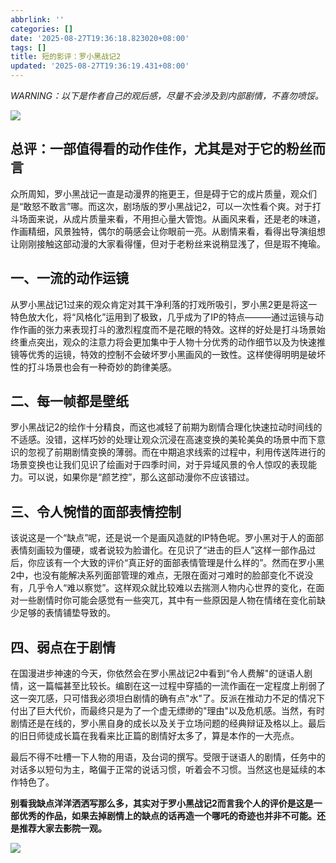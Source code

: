 ```yaml
---
abbrlink: ''
categories: []
date: '2025-08-27T19:36:18.823020+08:00'
tags: []
title: 短的影评：罗小黑战记2
updated: '2025-08-27T19:36:19.431+08:00'
---
```

*WARNING：以下是作者自己的观后感，尽量不会涉及到内部剧情，不喜勿喷馁。*

[![](https://gcore.jsdelivr.net/gh/aeuicey/Picwent/pic/20250722035446371.png)](https://gcore.jsdelivr.net/gh/aeuicey/Picwent/pic/20250722035446371.png)

## 总评：一部值得看的动作佳作，尤其是对于它的粉丝而言

众所周知，罗小黑战记一直是动漫界的拖更王，但是碍于它的成片质量，观众们是“敢怒不敢言”哪。而这次，剧场版的罗小黑战记2，可以一次性看个爽。对于打斗场面来说，从成片质量来看，不用担心量大管饱。从画风来看，还是老的味道，作画精细，风景独特，偶尔的萌感会让你眼前一亮。从剧情来看，看得出导演组想让刚刚接触这部动漫的大家看得懂，但对于老粉丝来说稍显浅了，但是瑕不掩瑜。

## 一、一流的动作运镜

从罗小黑战记1过来的观众肯定对其干净利落的打戏所吸引，罗小黑2更是将这一特色放大化，将“风格化”运用到了极致，几乎成为了IP的特点———通过运镜与动作作画的张力来表现打斗的激烈程度而不是花眼的特效。这样的好处是打斗场景始终重点突出，观众的注意力将会更加集中于人物十分优秀的动作细节以及为快速推镜等优秀的运镜，特效的控制不会破坏罗小黑画风的一致性。这样使得明明是破坏性的打斗场景也会有一种奇妙的韵律美感。

## 二、每一帧都是壁纸

罗小黑战记2的绘作十分精良，而这也减轻了前期为剧情合理化快速拉动时间线的不适感。没错，这样巧妙的处理让观众沉浸在高速变换的美轮美奂的场景中而下意识的忽视了前期剧情变换的薄弱。而在中期追求线索的过程中，利用传送阵进行的场景变换也让我们见识了绘画对于四季时间，对于异域风景的令人惊叹的表现能力。可以说，如果你是“颜艺控”，那么这部动漫你不应该错过。

## 三、令人惋惜的面部表情控制

该说这是一个“缺点”呢，还是说一个是画风造就的IP特色呢。罗小黑对于人的面部表情刻画较为僵硬，或者说较为脸谱化。在见识了“进击的巨人”这样一部作品过后，你应该有一个大致的评价“真正好的面部表情管理是什么样的”。然而在罗小黑2中，也没有能解决系列面部管理的难点，无限在面对刁难时的脸部变化不说没有，几乎令人“难以察觉”。这样观众就比较难以去揣测人物内心世界的变化，在面对一些剧情时你可能会感觉有一些突兀，其中有一些原因是人物在情绪在变化前缺少足够的表情铺垫导致的。

## 四、弱点在于剧情

在国漫进步神速的今天，你依然会在罗小黑战记2中看到“令人费解"的谜语人剧情，这一篇幅甚至比较长。编剧在这一过程中穿插的一流作画在一定程度上削弱了这一突兀感，只可惜我必须坦白剧情的确有点"水"了。反派在推动力不足的情况下付出了巨大代价，而最终只是为了一个虚无缥缈的"理由"以及危机感。当然，有时剧情还是在线的，罗小黑自身的成长以及关于立场问题的经典辩证及格以上。最后的旧日师徒成长篇在我看来比正篇的剧情好太多了，算是本作的一大亮点。

最后不得不吐槽一下人物的用语，及台词的撰写。受限于谜语人的剧情，任务中的对话多以短句为主，略偏于正常的说话习惯，听着会不习惯。当然这也是延续的本作特色了。

**别看我缺点洋洋洒洒写那么多，其实对于罗小黑战记2而言我个人的评价是这是一部优秀的作品，如果去掉剧情上的缺点的话再造一个哪吒的奇迹也并非不可能。还是推荐大家去影院一观。**

[![](https://gcore.jsdelivr.net/gh/aeuicey/Picwent/pic/20250722035630758.webp)](https://gcore.jsdelivr.net/gh/aeuicey/Picwent/pic/20250722035630758.webp)
